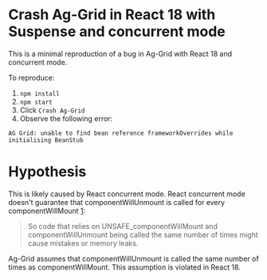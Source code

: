 # Crash Ag-Grid in React 18 with Suspense and concurrent mode

This is a minimal reproduction of a bug in Ag-Grid with React 18 and
concurrent mode.

To reproduce:

1. `npm install`
2. `npm start`
3. Click `Crash Ag-Grid`
4. Observe the following error:

```
AG Grid: unable to find bean reference frameworkOverrides while initialising BeanStub
```

# Hypothesis

This is likely caused by React concurrent mode. React concurrent mode doesn't
guarantee that componentWillUnmount is called for every componentWillMount [1]:

> So code that relies on UNSAFE_componentWillMount and componentWillUnmount
> being called the same number of times might cause mistakes or memory leaks.

Ag-Grid assumes that componentWillUnmount is called the same number of times
as componentWillMount. This assumption is violated in React 18.

[1]: https://github.com/reactjs/rfcs/blob/main/text/0213-suspense-in-react-18.md#behavior-change-committed-trees-are-always-consistent
